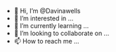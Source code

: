 - 👋 Hi, I’m @Davinawells
- 👀 I’m interested in ...
- 🌱 I’m currently learning ...
- 💞️ I’m looking to collaborate on ...
- 📫 How to reach me ...

<!---
Davinawells/Davinawells is a ✨ special ✨ repository because its `README.md` (this file) appears on your GitHub profile.
You can click the Preview link to take a look at your changes.
--->
